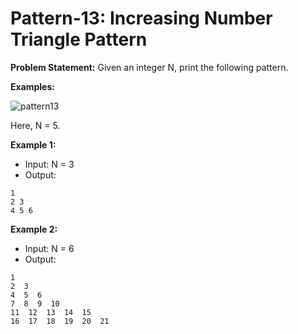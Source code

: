 # Pattern-13: Increasing Number Triangle Pattern

**Problem Statement:** Given an integer N, print the following pattern.

**Examples:**

![pattern13](https://github.com/user-attachments/assets/a846c3da-0a11-42ef-9027-98e03bb3db00)

Here, N = 5.

**Example 1:**
- Input: N = 3
- Output:
```
1
2 3
4 5 6
```

**Example 2:**
- Input: N = 6
- Output:
```
1
2  3
4  5  6
7  8  9  10
11  12  13  14  15
16  17  18  19  20  21
```










